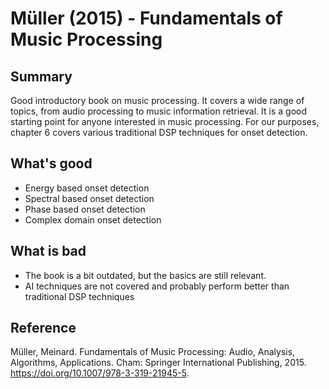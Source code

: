 # Müller (2015) - Fundamentals of Music Processing

## Summary

Good introductory book on music processing. It covers a wide range of topics, from audio processing to music information retrieval. It is a good starting point for anyone interested in music processing. For our purposes, chapter 6 covers various traditional DSP techniques for onset detection.

## What's good

- Energy based onset detection
- Spectral based onset detection
- Phase based onset detection
- Complex domain onset detection

## What is bad

- The book is a bit outdated, but the basics are still relevant.
- AI techniques are not covered and probably perform better than traditional DSP techniques

## Reference

Müller, Meinard. Fundamentals of Music Processing: Audio, Analysis, Algorithms, Applications. Cham: Springer International Publishing, 2015. https://doi.org/10.1007/978-3-319-21945-5.
